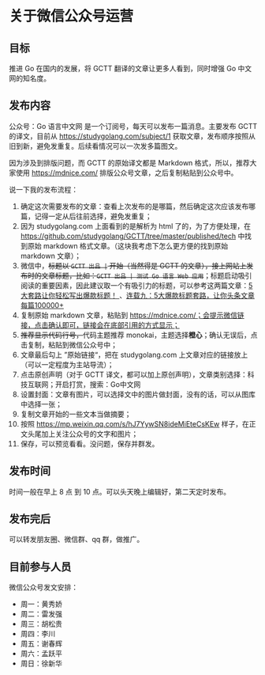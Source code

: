 # 关于微信公众号运营

## 目标

推进 Go 在国内的发展，将 GCTT 翻译的文章让更多人看到，同时增强 Go 中文网的知名度。

## 发布内容

公众号：Go 语言中文网 是一个订阅号，每天可以发布一篇消息。主要发布 GCTT 的译文，目前从 https://studygolang.com/subject/1 获取文章，发布顺序按照从旧到新，避免发重复。后续看情况可以一次发多篇图文。

因为涉及到排版问题，而 GCTT 的原始译文都是 Markdown 格式，所以，推荐大家使用 https://mdnice.com/ 排版公众号文章，之后复制粘贴到公众号中。

说一下我的发布流程：

1. 确定这次需要发布的文章：查看上次发布的是哪篇，然后确定这次应该发布哪篇，记得一定从后往前选择，避免发重复；
2. 因为 studygolang.com 上面看到的是解析为 html 了的，为了方便处理，在 https://github.com/studygolang/GCTT/tree/master/published/tech 中找到原始 markdown 格式文章。（这块我考虑下怎么更方便的找到原始 markdown 文章）；
3. 微信中，~~标题以 `GCTT 出品 |` 开始（当然得是 GCTT 的文章），接上网站上发布时的文章标题，比如：`GCTT 出品 | 测试 Go 语言 Web 应用`~~；标题启动吸引阅读的重要因素，因此建议取一个有吸引力的标题，可以参考这两篇文章：[5大套路让你轻松写出爆款标题！ ](https://www.jianshu.com/p/4d8ee322c91a)、[连载九：5大爆款标题套路，让你头条文章每篇100000+](https://www.jianshu.com/p/9decf3a59cab) 
4. 复制原始 markdown 文章，粘贴到 https://mdnice.com/；会提示微信链接，点击确认即可，链接会在底部引用的方式显示；
5. ~~推荐显示代码行号，~~代码主题推荐 monokai，主题选择**橙心**；确认无误后，点击复制，粘贴到微信公众号中；
6. 文章最后勾上 ”原始链接“，把在 studygolang.com 上文章对应的链接放上（可以一定程度为主站导流）；
7. 点击原创声明（对于 GCTT 译文，都可以加上原创声明），文章类别选择：科技互联网；开启打赏，搜索：Go中文网
8. 设置封面：文章有图片，可以选择文中的图片做封面，没有的话，可以从图库中选择一张；
9. 复制文章开始的一些文本当做摘要；
10. 按照 https://mp.weixin.qq.com/s/hJ7YywSN8ideMiEteCsKEw 样子，在正文头尾加上关注公众号的文字和图片；
11. 保存，可以预览看看。没问题，保存并群发。

## 发布时间

时间一般在早上 8 点 到 10 点。可以头天晚上编辑好，第二天定时发布。

## 发布完后

可以转发朋友圈、微信群、qq 群，做推广。

## 目前参与人员

微信公众号发文安排：

- 周一：黄秀娇
- 周二：雷发强
- 周三：胡松贵
- 周四：李川
- 周五：谢春辉
- 周六：孟跃平
- 周日：徐新华
